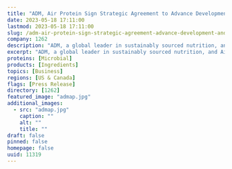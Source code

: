 ```yaml
---
title: "ADM, Air Protein Sign Strategic Agreement to Advance Development and Production of Unique Landless Protein"
date: 2023-05-18 17:11:00
lastmod: 2023-05-18 17:11:00
slug: /adm-air-protein-sign-strategic-agreement-advance-development-and-production-unique
company: 1262
description: "ADM, a global leader in sustainably sourced nutrition, and Air Protein, a pioneer in air-based nutritional protein that requires no agriculture or farmland, decoupling protein production from traditional supply chain risks, announced today that they have entered into a Strategic Development Agreement to collaborate on research and development to further advance new and novel proteins for nutrition."
excerpt: "ADM, a global leader in sustainably sourced nutrition, and Air Protein, a pioneer in air-based nutritional protein that requires no agriculture or farmland, decoupling protein production from traditional supply chain risks, announced today that they have entered into a Strategic Development Agreement to collaborate on research and development to further advance new and novel proteins for nutrition."
proteins: [Microbial]
products: [Ingredients]
topics: [Business]
regions: [US & Canada]
flags: [Press Release]
directory: [1262]
featured_image: "admap.jpg"
additional_images:
  - src: "admap.jpg"
    caption: ""
    alt: ""
    title: ""
draft: false
pinned: false
homepage: false
uuid: 11319
---
```


